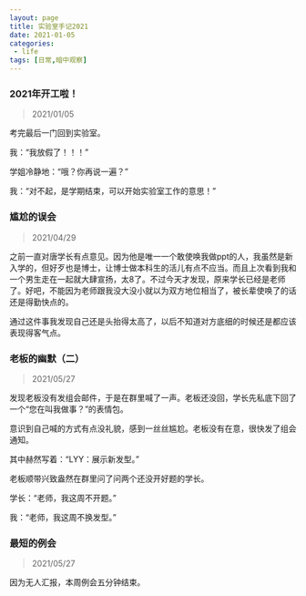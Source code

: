 ```yaml
---
layout: page
title: 实验室手记2021
date: 2021-01-05
categories:
 - life
tags: [日常,暗中观察]
---
```


### 2021年开工啦！
> 2021/01/05

考完最后一门回到实验室。

我：“我放假了！！！”

学姐冷静地：“哦？你再说一遍？”

我：“对不起，是学期结束，可以开始实验室工作的意思！”

### 尴尬的误会
> 2021/04/29

之前一直对唐学长有点意见。因为他是唯一一个敢使唤我做ppt的人，我虽然是新入学的，但好歹也是博士，让博士做本科生的活儿有点不应当。而且上次看到我和一个男生走在一起就大肆宣扬，太8了。不过今天才发现，原来学长已经是老师了。好吧，不能因为老师跟我没大没小就以为双方地位相当了，被长辈使唤了的话还是得勤快点的。

通过这件事我发现自己还是头抬得太高了，以后不知道对方底细的时候还是都应该表现得客气点。

### 老板的幽默（二）
> 2021/05/27

发现老板没有发组会邮件，于是在群里喊了一声。老板还没回，学长先私底下回了一个“您在叫我做事？”的表情包。

意识到自己喊的方式有点没礼貌，感到一丝丝尴尬。老板没有在意，很快发了组会通知。

其中赫然写着：“LYY：展示新发型。”

老板顺带兴致盎然在群里问了问两个还没开好题的学长。

学长：“老师，我这周不开题。”

我：“老师，我这周不换发型。”

### 最短的例会
> 2021/05/27

因为无人汇报，本周例会五分钟结束。
